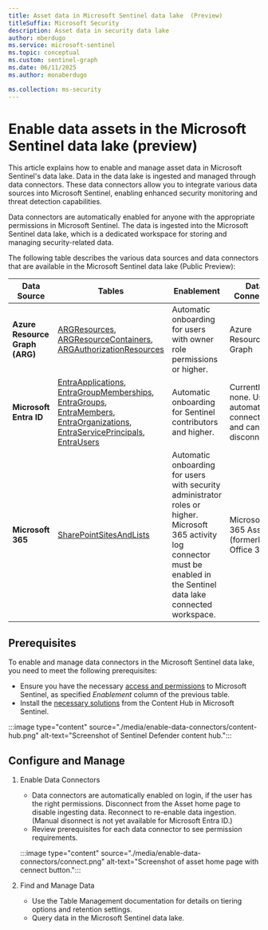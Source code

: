 ```yaml
---  
title: Asset data in Microsoft Sentinel data lake  (Preview)
titleSuffix: Microsoft Security  
description: Asset data in security data lake 
author: mberdugo  
ms.service: microsoft-sentinel  
ms.topic: conceptual
ms.custom: sentinel-graph
ms.date: 06/11/2025
ms.author: monaberdugo  

ms.collection: ms-security  
---
```


# Enable data assets in the Microsoft Sentinel data lake (preview)

This article explains how to enable and manage asset data in Microsoft Sentinel's data lake. Data in the data lake is ingested and managed through data connectors. These data connectors allow you to integrate various data sources into Microsoft Sentinel, enabling enhanced security monitoring and threat detection capabilities.

Data connectors are automatically enabled for anyone with the appropriate permissions in Microsoft Sentinel. The data is ingested into the Microsoft Sentinel data lake, which is a dedicated workspace for storing and managing security-related data.

The following table describes the various data sources and data connectors that are available in the Microsoft Sentinel data lake (Public Preview):

| Data Source    | Tables                                                                                                                                                                                                                                         | Enablement                                                                                                                        | Data Connector                                 | Data Freshness                  | Retention Period                                 |
|------------------------------|-----------------------------------------------------------------------------------------------------------------------------------------------------------------------------------------------------------------------------------------------|-----------------------------------------------------------------------------------------------------------------------------------|------------------------------------------------|-------------------------------|--------------------------------------------------|
| **Azure Resource Graph (ARG)**   | [ARGResources](./data-source-tables.md#argresources), [ARGResourceContainers](./data-source-tables.md#argresourcecontainers), [ARGAuthorizationResources](./data-source-tables.md#argauthorizationresources)                           | Automatic onboarding for users with owner role permissions or higher.                                                             | Azure Resource Graph                            | Snapshot taken every 90 minutes. | Default 30 days. Up to 12 years.   |
| **Microsoft Entra ID**           | [EntraApplications](./data-source-tables.md#entraapplications), [EntraGroupMemberships](./data-source-tables.md#entragroupmemberships), [EntraGroups](./data-source-tables.md#entragroups), [EntraMembers](./data-source-tables.md#entramembers), [EntraOrganizations](./data-source-tables.md#entraorganizations), [EntraServicePrincipals](./data-source-tables.md#entraserviceprincipals), [EntraUsers](./data-source-tables.md#entrausers) | Automatic onboarding for Sentinel contributors and higher.  | Currently, none. User is automatically connected and can't disconnect.| Snapshot taken every 4 hours.   | Default 30 days. Up to 12 years.   |
| **Microsoft 365**                | [SharePointSitesAndLists](./data-source-tables.md#sharepointsitesandlists)                                                                                                                              | Automatic onboarding for users with security administrator roles or higher. Microsoft 365 activity log connector must be enabled in the Sentinel data lake connected workspace. | Microsoft 365 Assets (formerly, Office 365)     | Snapshot taken every 24 hours.   | Default 30 days. Up to 12 years. |

## Prerequisites

To enable and manage data connectors in the Microsoft Sentinel data lake, you need to meet the following prerequisites:

- Ensure you have the necessary [access and permissions](../roles.md#microsoft-sentinel-roles-permissions-and-allowed-actions) to Microsoft Sentinel, as specified *Enablement* column of the previous table.
- Install the [necessary solutions](../sentinel-solutions-catalog.md) from the Content Hub in Microsoft Sentinel.

:::image type="content" source="./media/enable-data-connectors/content-hub.png" alt-text="Screenshot of Sentinel Defender content hub.":::

## Configure and Manage

1. Enable Data Connectors

    - Data connectors are automatically enabled on login, if the user has the right permissions. Disconnect from the Asset home page to disable ingesting data. Reconnect to re-enable data ingestion. (Manual disonnect is not yet available for Microsoft Entra ID.)
    - Review prerequisites for each data connector to see permission requirements.

    :::image type="content" source="./media/enable-data-connectors/connect.png" alt-text="Screenshot of asset home page with cennect button.":::

1. Find and Manage Data

    - Use the Table Management documentation for details on tiering options and retention settings.
    - Query data in the Microsoft Sentinel data lake.
